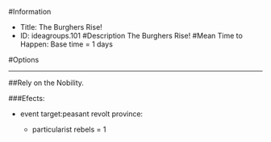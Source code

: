 #Information
 - Title: The Burghers Rise!
 - ID: ideagroups.101
#Description
The Burghers Rise!
#Mean Time to Happen:
Base time = 1 days

#Options

___
##Rely on the Nobility.

###Efects:<ul><li>event target:peasant revolt province:</li><ul><li>particularist rebels = 1</li></ul></ul>
